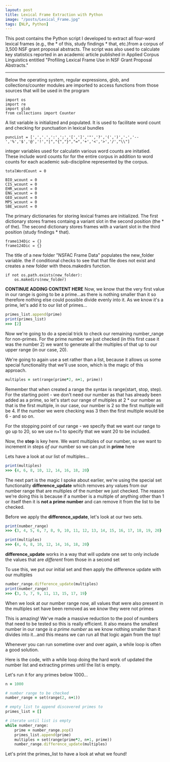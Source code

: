 ```yaml
---
layout: post
title: Lexical Frame Extraction with Python
image: "/posts/Lexical_Frame.jpg"
tags: [NLP, Python]
---
```


This post contains the Python script I developed to extract all four-word lexical frames (e.g., the * of this, study findings * that, etc.)from a corpus of 3,500 NSF grant proposal abstracts. The script was also used to calculate key statistics reported in an academic article published in Applied Corpus Linguistics entitled "Profiling Lexical Frame Use in NSF Grant Proposal Abstracts."

---

Below the operating system, regular expressions, glob, and collections/counter modules are imported to access functions from those sources that will be used in the program

```
import os
import re
import glob
from collections import Counter
```
A list variable is initialized and populated. It is used to facilitate word count and checking for punctuation in lexical bundles

```
puncList = [',','.',':',';','[',']','"','?','(',')','-','--','%','$','@','!',"|","{","}","=",'+','<','>','/',"\\"]
```
integer variables used for calculatin various word counts are initatied. These include word counts for for the entire corpus in addition to word counts for each academic sub-discipline represented by the corpus.  

```
totalWordCount = 0

BIO_wcount = 0
CIS_wcount = 0
EHR_wcount = 0
ENG_wcount = 0
GEO_wcount = 0
MPS_wcount = 0
SBE_wcount = 0
```
The primary dictionaries for storing lexical frames are initialized. The first dictionary stores frames containg a variant slot in the second position (the * of the). The second dictionary stores frames with a variant slot in the third position (study findings * that).

```
frame134Dic = {}
frame124Dic = {}
```
The title of a new folder "NSFAC Frame Data" populates the new_folder variable. the if conditional checks to see that that file does not exist and creates a new folder with theos.makedirs function.

```new_folder = "NSFAC Frame Data"
if not os.path.exists(new_folder):
    os.makedirs(new_folder)
```
**CONTINUE ADDING CONTENT HERE**
Now, we know that the very first value in our range is going to be a prime...as there is nothing smaller than it so therefore nothing else could possible divide evenly into it.  As we know it's a prime, let's add it to our list of primes...

```ruby
primes_list.append(prime)
print(primes_list)
>>> [2]
```

Now we're going to do a special trick to check our remaining number_range for non-primes. For the prime number we just checked (in this first case it was the number 2) we want to generate all the multiples of that up to our upper range (in our case, 20).

We're going to again use a set rather than a list, because it allows us some special functionality that we'll use soon, which is the magic of this approach.

```ruby
multiples = set(range(prime*2, n+1, prime))
```

Remember that when created a range the syntax is range(start, stop, step). For the starting point - we don't need our number as that has already been added as a prime, so let's start our range of multiples at 2 * our number as that is the first multiple, in our case, our number is 2 so the first multiple will be 4. If the number we were checking was 3 then the first multiple would be 6 - and so on.

For the stopping point of our range - we specify that we want our range to go up to 20, so we use n+1 to specify that we want 20 to be included.

Now, the **step** is key here.  We want multiples of our number, so we want to increment in steps *of our* number so we can put in **prime** here

Lets have a look at our list of multiples...

```ruby
print(multiples)
>>> {4, 6, 8, 10, 12, 14, 16, 18, 20}
```

The next part is the magic I spoke about earlier, we're using the special set functionality **difference_update** which removes any values from our number range that are multiples of the number we just checked. The reason we're doing this is because if a number is a multiple of anything other than 1 or itself then it is **not a prime number** and can remove it from the list to be checked.

Before we apply the **difference_update**, let's look at our two sets.

```ruby
print(number_range)
>>> {3, 4, 5, 6, 7, 8, 9, 10, 11, 12, 13, 14, 15, 16, 17, 18, 19, 20}

print(multiples)
>>> {4, 6, 8, 10, 12, 14, 16, 18, 20}
```

**difference_update** works in a way that will update one set to only include the values that are *different* from those in a second set

To use this, we put our initial set and then apply the difference update with our multiples

```ruby
number_range.difference_update(multiples)
print(number_range)
>>> {3, 5, 7, 9, 11, 13, 15, 17, 19}
```

When we look at our number range now, all values that were also present in the multiples set have been removed as we *know* they were not primes

This is amazing!  We've made a massive reduction to the pool of numbers that need to be tested so this is really efficient. It also means the smallest number in our range *is a prime number* as we know nothing smaller than it divides into it...and this means we can run all that logic again from the top!

Whenever you can run sometime over and over again, a while loop is often a good solution.

Here is the code, with a while loop doing the hard work of updated the number list and extracting primes until the list is empty.

Let's run it for any primes below 1000...

```ruby
n = 1000

# number range to be checked
number_range = set(range(2, n+1))

# empty list to append discovered primes to
primes_list = []

# iterate until list is empty
while number_range:
    prime = number_range.pop()
    primes_list.append(prime)
    multiples = set(range(prime*2, n+1, prime))
    number_range.difference_update(multiples)
```

Let's print the primes_list to have a look at what we found!




